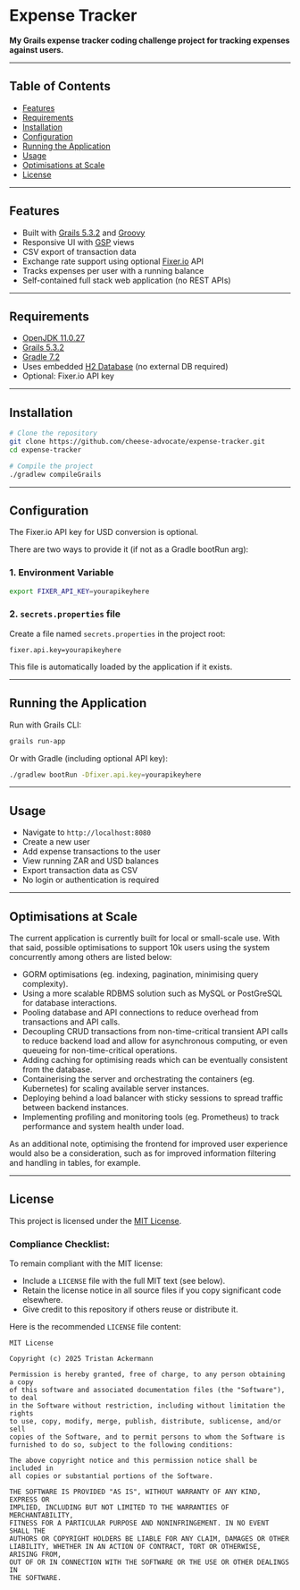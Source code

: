# Expense Tracker

**My Grails expense tracker coding challenge project for tracking expenses against users.**

---

## Table of Contents

- [Features](#features)  
- [Requirements](#requirements)  
- [Installation](#installation)  
- [Configuration](#configuration)  
- [Running the Application](#running-the-application)  
- [Usage](#usage)
- [Optimisations at Scale](#optimisations-at-scale)
- [License](#license)

---

## Features

- Built with [Grails 5.3.2](w) and [Groovy](w)  
- Responsive UI with [GSP](w) views  
- CSV export of transaction data  
- Exchange rate support using optional [Fixer.io](w) API  
- Tracks expenses per user with a running balance  
- Self-contained full stack web application (no REST APIs)

---

## Requirements

- [OpenJDK 11.0.27](w)  
- [Grails 5.3.2](w)  
- [Gradle 7.2](w)  
- Uses embedded [H2 Database](w) (no external DB required)  
- Optional: Fixer.io API key

---

## Installation

```bash
# Clone the repository
git clone https://github.com/cheese-advocate/expense-tracker.git
cd expense-tracker

# Compile the project
./gradlew compileGrails
```

---

## Configuration

The Fixer.io API key for USD conversion is optional.

There are two ways to provide it (if not as a Gradle bootRun arg):

### 1. Environment Variable

```bash
export FIXER_API_KEY=yourapikeyhere
```

### 2. `secrets.properties` file

Create a file named `secrets.properties` in the project root:

```
fixer.api.key=yourapikeyhere
```

This file is automatically loaded by the application if it exists.

---

## Running the Application

Run with Grails CLI:

```bash
grails run-app
```

Or with Gradle (including optional API key):

```bash
./gradlew bootRun -Dfixer.api.key=yourapikeyhere
```

---

## Usage

- Navigate to `http://localhost:8080`  
- Create a new user  
- Add expense transactions to the user  
- View running ZAR and USD balances  
- Export transaction data as CSV  
- No login or authentication is required  

---

## Optimisations at Scale

The current application is currently built for local or small-scale use. With that said, possible optimisations to support 10k users using the system concurrently among others are listed below:

- GORM optimisations (eg. indexing, pagination, minimising query complexity).
- Using a more scalable RDBMS solution such as MySQL or PostGreSQL for database interactions.
- Pooling database and API connections to reduce overhead from transactions and API calls.
- Decoupling CRUD transactions from non-time-critical transient API calls to reduce backend load and allow for asynchronous computing, or even queueing for non-time-critical operations.
- Adding caching for optimising reads which can be eventually consistent from the database.
- Containerising the server and orchestrating the containers (eg. Kubernetes) for scaling available server instances.
- Deploying behind a load balancer with sticky sessions to spread traffic between backend instances.
- Implementing profiling and monitoring tools (eg. Prometheus) to track performance and system health under load.

As an additional note, optimising the frontend for improved user experience would also be a consideration, such as for improved information filtering and handling in tables, for example.

---

## License

This project is licensed under the [MIT License](w).

### Compliance Checklist:

To remain compliant with the MIT license:

- Include a `LICENSE` file with the full MIT text (see below).
- Retain the license notice in all source files if you copy significant code elsewhere.
- Give credit to this repository if others reuse or distribute it.

Here is the recommended `LICENSE` file content:

```
MIT License

Copyright (c) 2025 Tristan Ackermann

Permission is hereby granted, free of charge, to any person obtaining a copy
of this software and associated documentation files (the "Software"), to deal
in the Software without restriction, including without limitation the rights
to use, copy, modify, merge, publish, distribute, sublicense, and/or sell
copies of the Software, and to permit persons to whom the Software is
furnished to do so, subject to the following conditions:

The above copyright notice and this permission notice shall be included in
all copies or substantial portions of the Software.

THE SOFTWARE IS PROVIDED "AS IS", WITHOUT WARRANTY OF ANY KIND, EXPRESS OR
IMPLIED, INCLUDING BUT NOT LIMITED TO THE WARRANTIES OF MERCHANTABILITY,
FITNESS FOR A PARTICULAR PURPOSE AND NONINFRINGEMENT. IN NO EVENT SHALL THE
AUTHORS OR COPYRIGHT HOLDERS BE LIABLE FOR ANY CLAIM, DAMAGES OR OTHER
LIABILITY, WHETHER IN AN ACTION OF CONTRACT, TORT OR OTHERWISE, ARISING FROM,
OUT OF OR IN CONNECTION WITH THE SOFTWARE OR THE USE OR OTHER DEALINGS IN
THE SOFTWARE.
```
